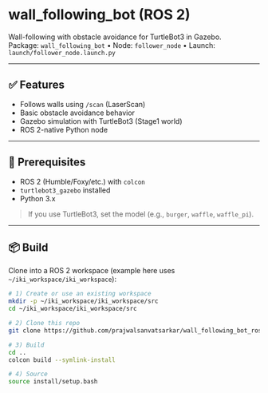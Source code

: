 # wall_following_bot (ROS 2)

Wall-following with obstacle avoidance for TurtleBot3 in Gazebo.  
Package: `wall_following_bot` • Node: `follower_node` • Launch: `launch/follower_node.launch.py`

---

## ✅ Features
- Follows walls using `/scan` (LaserScan)
- Basic obstacle avoidance behavior
- Gazebo simulation with TurtleBot3 (Stage1 world)
- ROS 2-native Python node

---

## 🧰 Prerequisites
- ROS 2 (Humble/Foxy/etc.) with `colcon`
- `turtlebot3_gazebo` installed
- Python 3.x

> If you use TurtleBot3, set the model (e.g., `burger`, `waffle`, `waffle_pi`).

---

## 📦 Build

Clone into a ROS 2 workspace (example here uses `~/iki_workspace/iki_workspace`):

```bash
# 1) Create or use an existing workspace
mkdir -p ~/iki_workspace/iki_workspace/src
cd ~/iki_workspace/iki_workspace/src

# 2) Clone this repo
git clone https://github.com/prajwalsanvatsarkar/wall_following_bot_ros2.git

# 3) Build
cd ..
colcon build --symlink-install

# 4) Source
source install/setup.bash
